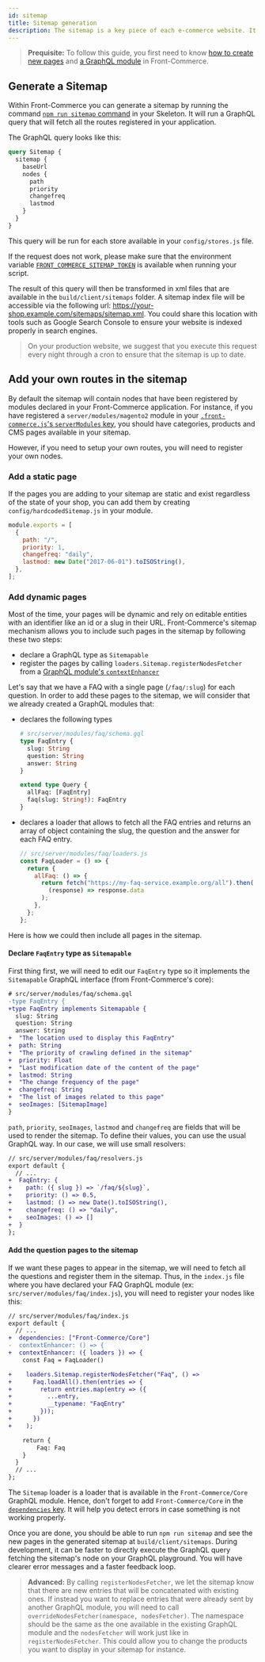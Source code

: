 ```yaml
---
id: sitemap
title: Sitemap generation
description: The sitemap is a key piece of each e-commerce website. It allows search engines to crawl and index your pages faster, driving to more visitors and potential clients. This guide explains how Front-Commerce generates sitemap and how to add your custom content in it.
---
```


> **Prequisite:** To follow this guide, you first need to know [how to create new pages](/docs/essentials/add-a-page-client-side.html) and [a GraphQL module](/docs/essentials/extend-the-graphql-schema.html) in Front-Commerce.

## Generate a Sitemap

Within Front-Commerce you can generate a sitemap by running the command [`npm run sitemap` command](/docs/reference/scripts.html#sitemap-js) in your Skeleton. It will run a GraphQL query that will fetch all the routes registered in your application.

The GraphQL query looks like this:

```graphql
query Sitemap {
  sitemap {
    baseUrl
    nodes {
      path
      priority
      changefreq
      lastmod
    }
  }
}
```

This query will be run for each store available in your `config/stores.js` file.

If the request does not work, please make sure that the environment variable [`FRONT_COMMERCE_SITEMAP_TOKEN`](/docs/reference/environment-variables.html#Sitemap) is available when running your script.

The result of this query will then be transformed in xml files that are available in the `build/client/sitemaps` folder. A sitemap index file will be accessible via the following url: https://your-shop.example.com/sitemaps/sitemap.xml. You could share this location with tools such as Google Search Console to ensure your website is indexed properly in search engines.

> On your production website, we suggest that you execute this request every night through a cron to ensure that the sitemap is up to date.

## Add your own routes in the sitemap

By default the sitemap will contain nodes that have been registered by modules declared in your Front-Commerce application. For instance, if you have registered a `server/modules/magento2` module in your [`.front-commerce.js`'s `serverModules` key](/docs/reference/front-commerce-js.html#serverModules), you should have categories, products and CMS pages available in your sitemap.

However, if you need to setup your own routes, you will need to register your own nodes.

### Add a static page

If the pages you are adding to your sitemap are static and exist regardless of the state of your shop, you can add them by creating `config/hardcodedSitemap.js` in your module.

```js
module.exports = [
  {
    path: "/",
    priority: 1,
    changefreq: "daily",
    lastmod: new Date("2017-06-01").toISOString(),
  },
];
```

### Add dynamic pages

Most of the time, your pages will be dynamic and rely on editable entities with an identifier like an id or a slug in their URL. Front-Commerce's sitemap mechanism allows you to include such pages in the sitemap by following these two steps:

- declare a GraphQL type as `Sitemapable`
- register the pages by calling `loaders.Sitemap.registerNodesFetcher` from a [GraphQL module's `contextEnhancer`](/docs/reference/graphql-module-definition.html#contextEnhancer-optional)

Let's say that we have a FAQ with a single page (`/faq/:slug`) for each question. In order to add these pages to the sitemap, we will consider that we already created a GraphQL modules that:

- declares the following types

  ```graphql
  # src/server/modules/faq/schema.gql
  type FaqEntry {
    slug: String
    question: String
    answer: String
  }

  extend type Query {
    allFaq: [FaqEntry]
    faq(slug: String!): FaqEntry
  }
  ```

- declares a loader that allows to fetch all the FAQ entries and returns an array of object containing the slug, the question and the answer for each FAQ entry.
  ```js
  // src/server/modules/faq/loaders.js
  const FaqLoader = () => {
    return {
      allFaq: () => {
        return fetch("https://my-faq-service.example.org/all").then(
          (response) => response.data
        );
      },
    };
  };
  ```

Here is how we could then include all pages in the sitemap.

#### Declare `FaqEntry` type as `Sitemapable`

First thing first, we will need to edit our `FaqEntry` type so it implements the `Sitemapable` GraphQL interface (from Front-Commerce's core):

```diff
# src/server/modules/faq/schema.gql
-type FaqEntry {
+type FaqEntry implements Sitemapable {
  slug: String
  question: String
  answer: String
+  "The location used to display this FaqEntry"
+  path: String
+  "The priority of crawling defined in the sitemap"
+  priority: Float
+  "Last modification date of the content of the page"
+  lastmod: String
+  "The change frequency of the page"
+  changefreq: String
+  "The list of images related to this page"
+  seoImages: [SitemapImage]
}
```

`path`, `priority`, `seoImages`, `lastmod` and `changefreq` are fields that will be used to render the sitemap. To define their values, you can use the usual GraphQL way. In our case, we will use small resolvers:

```diff
// src/server/modules/faq/resolvers.js
export default {
  // ...
+  FaqEntry: {
+    path: ({ slug }) => `/faq/${slug}`,
+    priority: () => 0.5,
+    lastmod: () => new Date().toISOString(),
+    changefreq: () => "daily",
+    seoImages: () => []
+  }
};
```

#### Add the question pages to the sitemap

If we want these pages to appear in the sitemap, we will need to fetch all the questions and register them in the sitemap. Thus, in the `index.js` file where you have declared your FAQ GraphQL module (ex: `src/server/modules/faq/index.js`), you will need to register your nodes like this:

```diff
// src/server/modules/faq/index.js
export default {
  // ...
+  dependencies: ["Front-Commerce/Core"]
-  contextEnhancer: () => {
+  contextEnhancer: ({ loaders }) => {
    const Faq = FaqLoader()

+    loaders.Sitemap.registerNodesFetcher("Faq", () =>
+      Faq.loadAll().then(entries => {
+        return entries.map(entry => ({
+          ...entry,
+          __typename: "FaqEntry"
+        }));
+      })
+    );

    return {
        Faq: Faq
    }
  }
  // ...
};
```

The `Sitemap` loader is a loader that is available in the `Front-Commerce/Core` GraphQL module. Hence, don't forget to add `Front-Commerce/Core` in the [`dependencies` key](/docs/reference/graphql-module-definition.html#dependencies-optional). It will help you detect errors in case something is not working properly.

Once you are done, you should be able to run `npm run sitemap` and see the new pages in the generated sitemap at `build/client/sitemaps`. During development, it can be faster to directly execute the GraphQL query fetching the sitemap's node on your GraphQL playground. You will have clearer error messages and a faster feedback loop.

> **Advanced:** By calling `registerNodesFetcher`, we let the sitemap know that there are new entries that will be concatenated with existing ones. If instead you want to replace entries that were already sent by another GraphQL module, you will need to call `overrideNodesFetcher(namespace, nodesFetcher)`. The namespace should be the same as the one available in the existing GraphQL module and the `nodesFetcher` will work just like in `registerNodesFetcher`. This could allow you to change the products you want to display in your sitemap for instance.
